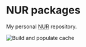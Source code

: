 # NUR packages

My personal [NUR](https://github.com/nix-community/NUR) repository.

![Build and populate cache](https://github.com/dschrempf/nur-packages/workflows/Build%20and%20populate%20cache/badge.svg)
